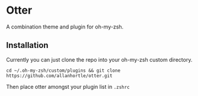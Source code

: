Otter
=====

A combination theme and plugin for oh-my-zsh.


Installation
------------

Currently you can just clone the repo into your oh-my-zsh custom directory.

`cd ~/.oh-my-zsh/custom/plugins && git clone https://github.com/allanhortle/otter.git`

Then place otter amongst your plugin list in `.zshrc`